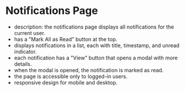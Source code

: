 # Notifications Page

- description: the notifications page displays all notifications for the current user.
- has a "Mark All as Read" button at the top.
- displays notifications in a list, each with title, timestamp, and unread indicator.
- each notification has a "View" button that opens a modal with more details.
- when the modal is opened, the notification is marked as read.
- the page is accessible only to logged-in users.
- responsive design for mobile and desktop.
